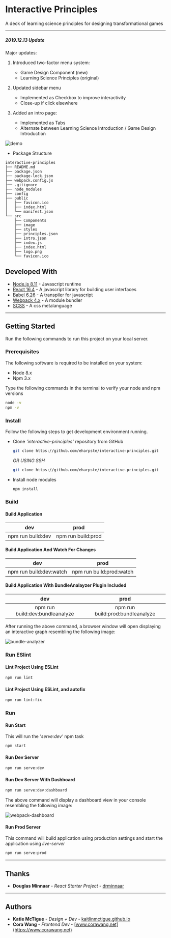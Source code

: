 # Interactive Principles
A deck of learning science principles for designing transformational games


---
##### 2019.12.13 Update

Major updates:
1. Introduced two-factor menu system:
    - Game Design Component (new)
    - Learning Science Principles (original)

2. Updated sidebar menu
    - Implemented as Checkbox to improve interactivity
    - Close-up if click elsewhere

3. Added an intro page:
    - Implemented as Tabs
    - Alternate between Learning Science Introduction / Game Design Introduction

![demo](./src/images/demo/demo.gif)

* Package Structure
``` 
interactive-principles
├── README.md
├── package.json
├── package-lock.json
├── webpack.config.js
├── .gitignore
├── node_modules
├── config
├── public
│   ├── favicon.ico
│   ├── index.html
│   └── manifest.json
└── src
    ├── Components
    ├── image
    ├── styles
    ├── principles.json
    ├── intro.json
    ├── index.js
    ├── index.html
    ├── logo.png
    └── favicon.ico
```

## Developed With

* [Node.js 8.11](https://nodejs.org/en/) - Javascript runtime
* [React 16.4](https://reactjs.org/) - A javascript library for building user interfaces
* [Babel 6.26](https://babeljs.io/) - A transpiler for javascript
* [Webpack 4.x](https://webpack.js.org/) - A module bundler
* [SCSS](http://sass-lang.com/) - A css metalanguage

---

## Getting Started

Run the following commands to run this project on your local server. 
### Prerequisites

The following software is required to be installed on your system:

* Node 8.x
* Npm 3.x

Type the following commands in the terminal to verify your node and npm versions

  ```bash
  node -v
  npm -v
  ```

### Install

Follow the following steps to get development environment running.

* Clone _'interactive-principles'_ repository from GitHub

  ```bash
  git clone https://github.com/eharpste/interactive-principles.git
  ```

   _OR USING SSH_

  ```bash
  git clone https://github.com/eharpste/interactive-principles.git
  ```

* Install node modules

   ```bash
   npm install
   ```

### Build

#### Build Application

dev | prod
:---: | :---:
npm run build:dev | npm run build:prod

#### Build Application And Watch For Changes

dev | prod
:---: | :---:
npm run build:dev:watch | npm run build:prod:watch

#### Build Application With BundleAnalayzer Plugin Included

dev | prod
:---: | :---:
npm run build:dev:bundleanalyze | npm run build:prod:bundleanalyze

After running the above command, a browser window will open displaying an interactive graph resembling the following image:

![bundle-analyzer](https://user-images.githubusercontent.com/33935506/36382812-eadf199e-1592-11e8-9681-cf5ccf67951f.png)

### Run ESlint

#### Lint Project Using ESLint

  ```bash
  npm run lint
  ```

#### Lint Project Using ESLint, and autofix

  ```bash
  npm run lint:fix
  ```

### Run

#### Run Start

This will run the _'serve:dev'_ npm task

```bash
npm start
```

#### Run Dev Server

```bash
npm run serve:dev
```

#### Run Dev Server With Dashboard

```bash
npm run serve:dev:dashboard
```

The above command will display a dashboard view in your console resembling the following image:

![webpack-dashboard](https://user-images.githubusercontent.com/33935506/36382813-eb10b0a8-1592-11e8-9506-fd25db65a258.png)

#### Run Prod Server

This command will build application using production settings and start the application using _live-server_

```bash
npm run serve:prod
```

---

## Thanks

* **Douglas Minnaar** - *React Starter Project* - [drminnaar](https://github.com/drminnaar)

---

## Authors

* **Katie McTigue** - *Design + Dev* - [kaitlinmctigue.github.io](https://kaitlinmctigue.github.io/#/)
* **Cora Wang** - *Frontend Dev* - [www.corawang.net](https://www.corawang.net)
